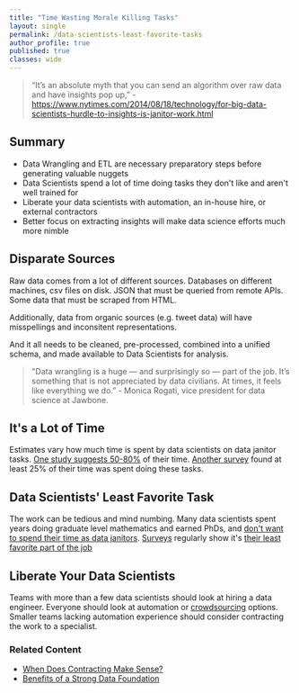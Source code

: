 ```yaml
---
title: "Time Wasting Morale Killing Tasks"
layout: single
permalink: /data-scientists-least-favorite-tasks
author_profile: true
published: true
classes: wide
---
```

> “It’s an absolute myth that you can send an algorithm over raw data and have insights pop up,”  - https://www.nytimes.com/2014/08/18/technology/for-big-data-scientists-hurdle-to-insights-is-janitor-work.html

## Summary
* Data Wrangling and ETL are necessary preparatory steps before generating valuable nuggets
* Data Scientists spend a lot of time doing tasks they don't like and aren't well trained for
* Liberate your data scientists with automation, an in-house hire, or external contractors
* Better focus on extracting insights will make data science efforts much more nimble

## Disparate Sources
Raw data comes from a lot of different sources.  Databases on different machines, csv files on disk.  JSON that must be queried from remote APIs.  Some data that must be scraped from HTML.

Additionally, data from organic sources (e.g. tweet data) will have misspellings and inconsitent representations.

And it all needs to be cleaned, pre-processed, combined into a unified schema, and made available to Data Scientists for analysis.

> "Data wrangling is a huge — and surprisingly so — part of the job.  It’s something that is not appreciated by data civilians. At times, it feels like everything we do.” - Monica Rogati, vice president for data science at Jawbone.

## It's a Lot of Time
Estimates vary how much time is spent by data scientists on data janitor tasks.  [One study suggests 50-80%](https://www.nytimes.com/2014/08/18/technology/for-big-data-scientists-hurdle-to-insights-is-janitor-work.html) of their time.  [Another survey](http://community.datacamp.com.s3.amazonaws.com/community/production/ckeditor_assets/pictures/393/content_infographic_fixed.jpg) found at least 25% of their time was spent doing these tasks.

## Data Scientists' Least Favorite Task
The work can be tedious and mind numbing.  Many data scientists spent years doing graduate level mathematics and earned PhDs, and [don't want to spend their time as data janitors](https://amplitude.com/blog/2016/07/19/stop-treating-data-scientist-like-janitor/).  [Surveys](https://www.forbes.com/sites/gilpress/2016/03/23/data-preparation-most-time-consuming-least-enjoyable-data-science-task-survey-says/#31189ab36f63) regularly show it's [their least favorite part of the job](https://www.infoworld.com/article/3047584/big-data/hottest-job-data-scientists-say-theyre-still-mostly-digital-janitors.html)

## Liberate Your Data Scientists
Teams with more than a few data scientists should look at hiring a data engineer.  Everyone should look at automation or [crowdsourcing](https://crowdflower.com) options.  Smaller teams lacking automation experience should consider contracting the work to a specialist.

### Related Content
* [When Does Contracting Make Sense?](/when-does-it-make-sense-to-contract-data-engineering-tasks)
* [Benefits of a Strong Data Foundation](/strong-data-foundations)
